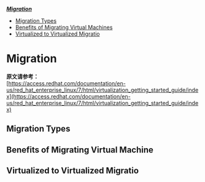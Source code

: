 ***[Migration](https://github.com/Leanna-Lee/MyNotes/blob/master/Virtualization/GettingStartedGuide.md#getting-started-guide)***
- [Migration Types](https://github.com/Leanna-Lee/MyNotes/blob/master/Virtualization/GettingStartedGuide.md#what-is-virtualization)
- [Benefits of Migrating Virtual Machines](https://github.com/Leanna-Lee/MyNotes/blob/master/Virtualization/GettingStartedGuide.md#virtualization-solutions)
- [Virtualized to Virtualized Migratio]()
# Migration
**原文请参考：**  
[https://access.redhat.com/documentation/en-us/red_hat_enterprise_linux/7/html/virtualization_getting_started_guide/index](https://access.redhat.com/documentation/en-us/red_hat_enterprise_linux/7/html/virtualization_getting_started_guide/index)
## Migration Types
## Benefits of Migrating Virtual Machine
## Virtualized to Virtualized Migratio